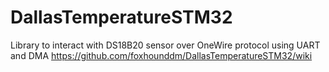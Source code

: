 # DallasTemperatureSTM32
Library to interact with DS18B20 sensor over OneWire protocol using UART and DMA
https://github.com/foxhounddm/DallasTemperatureSTM32/wiki

